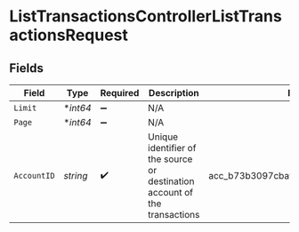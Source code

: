 # ListTransactionsControllerListTransactionsRequest


## Fields

| Field                                                                      | Type                                                                       | Required                                                                   | Description                                                                | Example                                                                    |
| -------------------------------------------------------------------------- | -------------------------------------------------------------------------- | -------------------------------------------------------------------------- | -------------------------------------------------------------------------- | -------------------------------------------------------------------------- |
| `Limit`                                                                    | **int64*                                                                   | :heavy_minus_sign:                                                         | N/A                                                                        |                                                                            |
| `Page`                                                                     | **int64*                                                                   | :heavy_minus_sign:                                                         | N/A                                                                        |                                                                            |
| `AccountID`                                                                | *string*                                                                   | :heavy_check_mark:                                                         | Unique identifier of the source or destination account of the transactions | acc_b73b3097cbaf496b81348c501cade41a                                       |